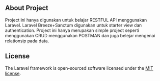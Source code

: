 
## About Project

Project ini hanya digunakan untuk belajar RESTFUL API menggunakan Laravel. Laravel Breeze+Sanctum digunakan untuk starter view dan authentication. 
Project ini hanya merupakan simple project seperti menggunakan CRUD menggunakan POSTMAN dan juga belejar mengenai relationsip pada data.


## License

The Laravel framework is open-sourced software licensed under the [MIT license](https://opensource.org/licenses/MIT).
